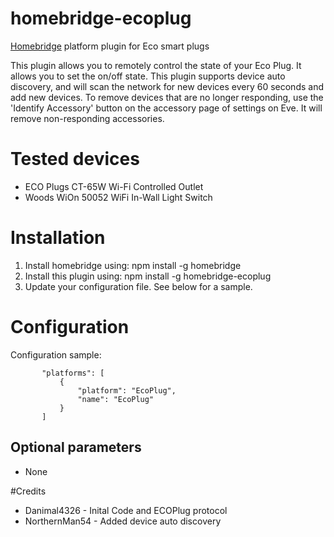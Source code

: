 # homebridge-ecoplug
[Homebridge](https://github.com/nfarina/homebridge) platform plugin for Eco smart plugs

This plugin allows you to remotely control the state of your Eco Plug.  It allows
you to set the on/off state.  This plugin supports device auto discovery, and
will scan the network for new devices every 60 seconds and add new devices.  To
remove devices that are no longer responding, use the 'Identify Accessory' button
on the accessory page of settings on Eve.  It will remove non-responding accessories.

# Tested devices

- ECO Plugs CT-65W Wi-Fi Controlled Outlet
- Woods WiOn 50052 WiFi In-Wall Light Switch

# Installation

1. Install homebridge using: npm install -g homebridge
2. Install this plugin using: npm install -g homebridge-ecoplug
3. Update your configuration file. See below for a sample.

# Configuration

Configuration sample:

 ```
        "platforms": [
            {
                "platform": "EcoPlug",
                "name": "EcoPlug"
            }
        ]
```
## Optional parameters

- None

#Credits

- Danimal4326   - Inital Code and ECOPlug protocol
- NorthernMan54 - Added device auto discovery
